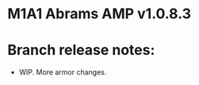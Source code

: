 # M1A1 Abrams AMP v1.0.8.3

# Branch release notes:
<p>
	<ul> 
		<li>WIP. More armor changes.</li>
	</ul>
</p>


